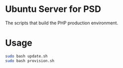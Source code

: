 # Ubuntu Server for PSD

The scripts that build the PHP production environment.

# Usage

```bash
sudo bash update.sh
sudo bash provision.sh
```
